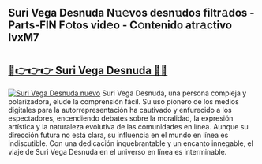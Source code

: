 ## Suri Vega Desnuda N𝚞𝚎vos desn𝚞dos filtr𝚊dos - Parts-FIN F𝚘tos vid𝚎o - C𝚘ntenido atr𝚊ctivo lvxM7

# <h2><a href="http://mb6237.tromn.icu/?c=Suri+Vega+Desnuda">🔗👉👉👉 Suri Vega Desnuda 🔗🔗</a></h2>

[![Suri Vega Desnuda nuevo](https://i.imgur.com/pEAQMta.gif)](http://mb6237.tromn.icu/?c=Suri+Vega+Desnuda)
Suri Vega Desnuda, una persona compleja y polarizadora, elude la comprensión fácil. Su uso pionero de los medios digitales para la autorrepresentación ha cautivado y enfurecido a los espectadores, encendiendo debates sobre la moralidad, la expresión artística y la naturaleza evolutiva de las comunidades en línea. Aunque su dirección futura no está clara, su influencia en el mundo en línea es indiscutible. Con una dedicación inquebrantable y un encanto innegable, el viaje de Suri Vega Desnuda en el universo en línea es interminable.
